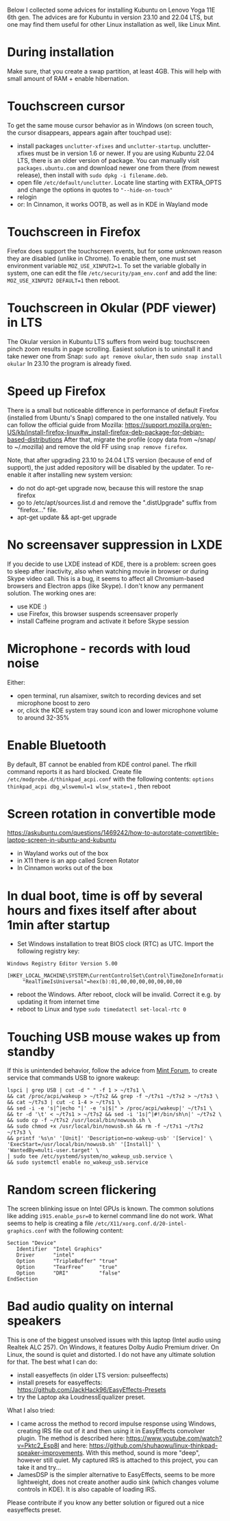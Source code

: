 Below I collected some advices for installing Kubuntu on Lenovo Yoga 11E 6th gen.
The advices are for Kubuntu in version 23.10 and 22.04 LTS, but one may find them useful for other Linux installation as well, like Linux Mint.

# During installation
Make sure, that you create a swap partition, at least 4GB. This will help with small amount of RAM + enable hibernation.

# Touchscreen cursor
To get the same mouse cursor behavior as in Windows (on screen touch, the cursor disappears, appears again after touchpad use):
- install packages `unclutter-xfixes` and `unclutter-startup`. unclutter-xfixes must be in version 1.6 or newer. If you are using Kubuntu 22.04 LTS, there is an older version of package. You can manually visit `packages.ubuntu.com` and download newer one from there (from newest release), then install with `sudo dpkg -i filename.deb`.
- open file `/etc/default/unclutter`. Locate line starting with EXTRA_OPTS and change the options in quotes to `"--hide-on-touch"`
- relogin
- or:
In Cinnamon, it works OOTB, as well as in KDE in Wayland mode

# Touchscreen in Firefox
Firefox does support the touchscreen events, but for some unknown reason they are disabled (unlike in Chrome). To enable them, one must set environment variable `MOZ_USE_XINPUT2=1`.
To set the variable globally in system, one can edit the file `/etc/security/pam_env.conf` and add the line:
`MOZ_USE_XINPUT2 DEFAULT=1`
then reboot.

# Touchscreen in Okular (PDF viewer) in LTS
The Okular version in Kubuntu LTS suffers from weird bug: touchscreen pinch zoom results in page scrolling. Easiest solution is to uninstall it and take newer one from Snap:
`sudo apt remove okular`, then 
`sudo snap install okular`
In 23.10 the program is already fixed.

# Speed up Firefox
There is a small but noticeable difference in performance of default Firefox (installed from Ubuntu's Snap) compared to the one installed natively.
You can follow the official guide from Mozilla:
https://support.mozilla.org/en-US/kb/install-firefox-linux#w_install-firefox-deb-package-for-debian-based-distributions
After that, migrate the profile (copy data from ~/snap/ to ~/.mozilla) and remove the old FF using `snap remove firefox`.

Note, that after upgrading 23.10 to 24.04 LTS version (because of end of support), the just added repository will be disabled by the updater. To re-enable it after installing new system version:
- do not do apt-get upgrade now, because this will restore the snap firefox
- go to /etc/apt/sources.list.d and remove the ".distUpgrade" suffix from "firefox..." file.
- apt-get update && apt-get upgrade

# No screensaver suppression in LXDE
If you decide to use LXDE instead of KDE, there is a problem: screen goes to sleep after inactivity, also when watching movie in browser or during Skype video call. This is a bug, it seems to affect all Chromium-based browsers and Electron apps (like Skype). I don't know any permanent solution. The working ones are:
- use KDE :)
- use Firefox, this browser suspends screensaver properly
- install Caffeine program and activate it before Skype session

# Microphone - records with loud noise
Either:
- open terminal, run alsamixer, switch to recording devices and set microphone boost to zero
- or, click the KDE system tray sound icon and lower microphone volume to around 32-35%

# Enable Bluetooth
By default, BT cannot be enabled from KDE control panel. The rfkill command reports it as hard blocked. Create file `/etc/modprobe.d/thinkpad_acpi.conf` with the following contents:
`options thinkpad_acpi dbg_wlswemul=1 wlsw_state=1`
, then reboot

# Screen rotation in convertible mode
https://askubuntu.com/questions/1469242/how-to-autorotate-convertible-laptop-screen-in-ubuntu-and-kubuntu
- in Wayland works out of the box
- in X11 there is an app called Screen Rotator
- In Cinnamon works out of the box

# In dual boot, time is off by several hours and fixes itself after about 1min after startup
- Set Windows installation to treat BIOS clock (RTC) as UTC. Import the following registry key:
```
﻿Windows Registry Editor Version 5.00

[HKEY_LOCAL_MACHINE\SYSTEM\CurrentControlSet\Control\TimeZoneInformation]
     "RealTimeIsUniversal"=hex(b):01,00,00,00,00,00,00,00
```

- reboot the Windows. After reboot, clock will be invalid. Correct it e.g. by updating it from internet time
- reboot to Linux and type `sudo timedatectl set-local-rtc 0`

# Touching USB mouse wakes up from standby
If this is unintended behavior, follow the advice from [Mint Forum](https://forums.linuxmint.com/viewtopic.php?t=413168), to create service that commands USB to ignore wakeup:
```
lspci | grep USB | cut -d " " -f 1 > ~/t7s1 \
&& cat /proc/acpi/wakeup > ~/t7s2 && grep -f ~/t7s1 ~/t7s2 > ~/t7s3 \
&& cat ~/t7s3 | cut -c 1-4 > ~/t7s1 \
&& sed -i -e 's|^|echo "|' -e 's|$|" > /proc/acpi/wakeup|' ~/t7s1 \
&& tr -d '\t' < ~/t7s1 > ~/t7s2 && sed -i '1s|^|#!/bin/sh\n|' ~/t7s2 \
&& sudo cp -f ~/t7s2 /usr/local/bin/nowusb.sh \
&& sudo chmod +x /usr/local/bin/nowusb.sh && rm -f ~/t7s1 ~/t7s2 ~/t7s3 \
&& printf '%s\n' '[Unit]' 'Description=no-wakeup-usb' '[Service]' \
'ExecStart=/usr/local/bin/nowusb.sh' '[Install]' \
'WantedBy=multi-user.target' \
| sudo tee /etc/systemd/system/no_wakeup_usb.service \
&& sudo systemctl enable no_wakeup_usb.service
```

# Random screen flickering
The screen blinking issue on Intel GPUs is known. The common solutions like adding `i915.enable_psr=0` to kernel command line do not work.
What seems to help is creating a file `/etc/X11/xorg.conf.d/20-intel-graphics.conf` with the following content:
```
Section "Device"
   Identifier  "Intel Graphics"
   Driver      "intel"
   Option      "TripleBuffer" "true"
   Option      "TearFree"     "true"
   Option      "DRI"          "false"
EndSection
```

# Bad audio quality on internal speakers
This is one of the biggest unsolved issues with this laptop (Intel audio using Realtek ALC 257). On Windows, it features Dolby Audio Premium driver. On Linux, the sound is quiet and distorted. I do not have any ultimate solution for that.
The best what I can do:
- install easyeffects (in older LTS version: pulseeffects)
- install presets for easyeffects: https://github.com/JackHack96/EasyEffects-Presets
- try the Laptop aka LoudnessEqualizer preset.

What I also tried:
- I came across the method to record impulse response using Windows, creating IRS file out of it and then using it in EasyEffects convolver plugin. The method is described here: https://www.youtube.com/watch?v=Pktc2_Esp8I and here: https://github.com/shuhaowu/linux-thinkpad-speaker-improvements. With this method, sound is more "deep", however still quiet. My captured IRS is attached to this project, you can take it and try...
- JamesDSP is the simpler alternative to EasyEffects, seems to be more lightweight, does not create another audio sink (which changes volume controls in KDE). It is also capable of loading IRS.

Please contribute if you know any better solution or figured out a nice easyeffects preset.

